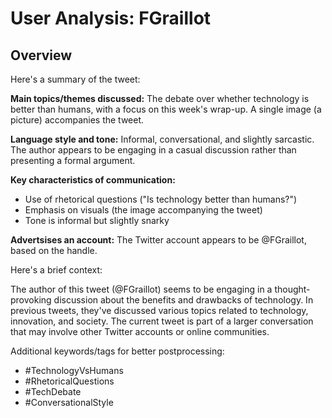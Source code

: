 # User Analysis: FGraillot

## Overview

Here's a summary of the tweet:

**Main topics/themes discussed:** The debate over whether technology is better than humans, with a focus on this week's wrap-up. A single image (a picture) accompanies the tweet.

**Language style and tone:** Informal, conversational, and slightly sarcastic. The author appears to be engaging in a casual discussion rather than presenting a formal argument.

**Key characteristics of communication:**

* Use of rhetorical questions ("Is technology better than humans?")
* Emphasis on visuals (the image accompanying the tweet)
* Tone is informal but slightly snarky

**Advertsises an account:** The Twitter account appears to be @FGraillot, based on the handle.

Here's a brief context:

The author of this tweet (@FGraillot) seems to be engaging in a thought-provoking discussion about the benefits and drawbacks of technology. In previous tweets, they've discussed various topics related to technology, innovation, and society. The current tweet is part of a larger conversation that may involve other Twitter accounts or online communities.

Additional keywords/tags for better postprocessing:

* #TechnologyVsHumans
* #RhetoricalQuestions
* #TechDebate
* #ConversationalStyle